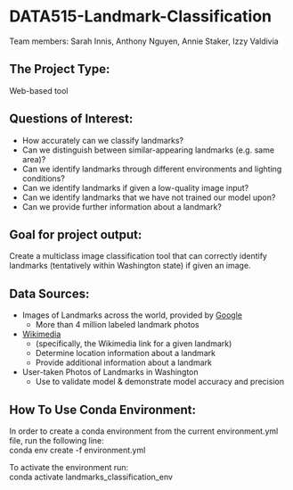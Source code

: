# DATA515-Landmark-Classification
Team members: Sarah Innis, Anthony Nguyen, Annie Staker,  Izzy Valdivia

## The Project Type:
Web-based tool

## Questions of Interest: 
* How accurately can we classify landmarks?
* Can we distinguish between similar-appearing landmarks (e.g. same area)?
* Can we identify landmarks through different environments and lighting conditions?
* Can we identify landmarks if given a low-quality image input?
* Can we identify landmarks that we have not trained our model upon?
* Can we provide further information about a landmark?

## Goal for project output: 
Create a multiclass image classification tool that can correctly identify landmarks (tentatively within Washington state) if given an image. 

## Data Sources: 
* Images of Landmarks across the world, provided by [Google](https://github.com/cvdfoundation/google-landmark?tab=readme-ov-file)
  * More than 4 million labeled landmark photos
* [Wikimedia](https://www.wikimedia.org/) 
  * (specifically, the Wikimedia link for a given landmark)
  * Determine location information about a landmark
  * Provide additional information about a landmark
* User-taken Photos of Landmarks in Washington
  * Use to validate model & demonstrate model accuracy and precision


## How To Use Conda Environment: 
In order to create a conda environment from the current environment.yml file, run the following line:\
conda env create -f environment.yml

To activate the environment run:\
conda activate landmarks_classification_env
